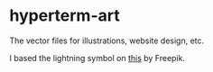 # hyperterm-art

The vector files for illustrations, website design, etc.

I based the lightning symbol on
[this](http://www.flaticon.com/free-icon/lightning-symbol_74595) by Freepik.
